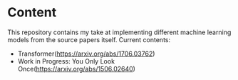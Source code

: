 # Content
This repository contains my take at implementing different machine learning models from the source papers itself. Current contents:
* Transformer(https://arxiv.org/abs/1706.03762)
* Work in Progress: You Only Look Once(https://arxiv.org/abs/1506.02640)
